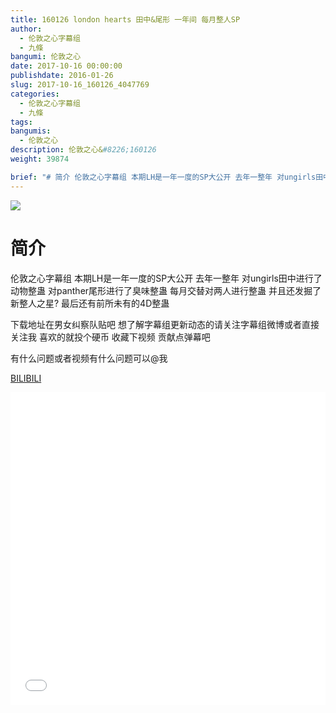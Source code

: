```yaml
---
title: 160126 london hearts 田中&尾形 一年间 每月整人SP
author: 
  - 伦敦之心字幕组
  - 九條
bangumi: 伦敦之心
date: 2017-10-16 00:00:00
publishdate: 2016-01-26
slug: 2017-10-16_160126_4047769
categories: 
  - 伦敦之心字幕组
  - 九條
tags: 
bangumis: 
  - 伦敦之心
description: 伦敦之心&#8226;160126
weight: 39874

brief: "# 简介 伦敦之心字幕组 本期LH是一年一度的SP大公开 去年一整年 对ungirls田中进行了动物整蛊 对panther尾形进行了臭味整蛊 每月交替对两人进行整蛊 并且还发掘了新整人之星? 最后还有前所未有的4D整蛊 下载地址在男女纠察队贴吧 想了解字幕组更新动态的请关注字幕组微博或者直接关注我 喜欢的就投个硬币 收藏下视频 贡献点弹幕吧 有什么问题或者视频有什么问题可以@我"
---
```


![](https://i.imgur.com/klnYyLC.jpg)

# 简介  
伦敦之心字幕组 本期LH是一年一度的SP大公开 去年一整年 对ungirls田中进行了动物整蛊 对panther尾形进行了臭味整蛊 每月交替对两人进行整蛊 并且还发掘了新整人之星? 最后还有前所未有的4D整蛊 


下载地址在男女纠察队贴吧 想了解字幕组更新动态的请关注字幕组微博或者直接关注我 喜欢的就投个硬币 收藏下视频 贡献点弹幕吧


有什么问题或者视频有什么问题可以@我

  [BILIBILI](https://www.bilibili.com/video/av4047769/)


<div class="vcontainer">  <iframe class='video' src="//www.bilibili.com/blackboard/player.html?aid=4047769" width="100%" height="500" frameborder="0" allowfullscreen="allowfullscreen"></iframe></div>
